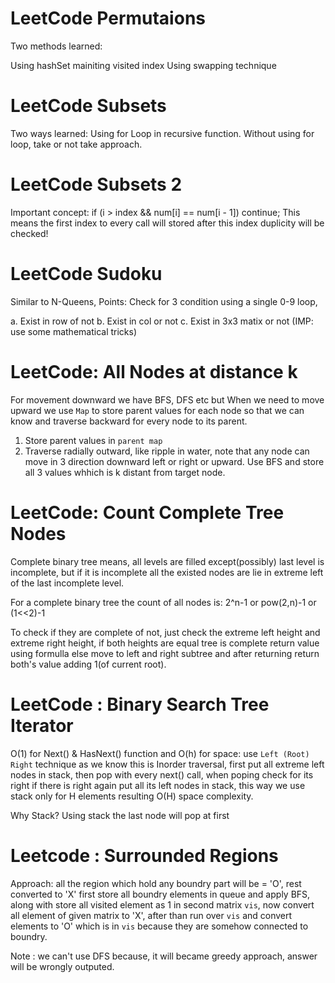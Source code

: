 # LeetCode Permutaions

Two methods learned:

Using hashSet mainiting visited index
Using swapping technique

# LeetCode Subsets

Two ways learned:
Using for Loop in recursive function. 
Without using for loop, take or not take approach.

# LeetCode Subsets 2

Important concept:
if (i > index && num[i] == num[i - 1]) continue;
This means the first index to every call will stored after this index duplicity will be checked!

# LeetCode Sudoku

Similar to N-Queens, Points:
Check for 3 condition using a single 0-9 loop,

a. Exist in row of not
b. Exist in col or not
c. Exist in 3x3 matix or not (IMP: use some mathematical tricks)

# LeetCode: All Nodes at distance k

For movement downward we have BFS, DFS etc but When we need to move upward we use `Map` to store parent values for each node so that we can know and traverse backward for every node to its parent.

1. Store parent values in `parent map` 
2. Traverse radially outward, like ripple in water, note that any node can move in 3 direction downward left or right or upward. Use BFS and store all 3 values whhich is k distant from target node.

# LeetCode: Count Complete Tree Nodes

Complete binary tree means, all levels are filled except(possibly) last level is incomplete, but if it is incomplete all the existed nodes are lie in extreme left of the last incomplete level.

For a complete binary tree the count of all nodes is: 2^n-1 or pow(2,n)-1 or (1<<2)-1

To check if they are complete of not, just check the extreme left height and extreme right height, if both heights are equal tree is complete return value using formulla else move to left and right subtree and after returning return both's value adding 1(of current root).

# LeetCode : Binary Search Tree Iterator

O(1) for Next() & HasNext() function and O(h) for space:
use ```Left (Root) Right``` technique as we know this is Inorder traversal, first put all extreme left nodes in stack, then pop with every next() call, when poping check for its right if there is right again put all its left nodes in stack, this way we use stack only for H elements resulting O(H) space complexity.

Why Stack?
Using stack the last node will pop at first

# Leetcode : Surrounded Regions

Approach: all the region which hold any boundry part will be = 'O', rest converted to 'X'
first store all boundry elements in queue and apply BFS, along with store all visited element as 1 in second matrix `vis`, now convert all element of given matrix to 'X', after than run over `vis` and convert elements to 'O' which is in `vis` because they are somehow connected to boundry.

Note : we can't use DFS because, it will became greedy approach, answer will be wrongly outputed.
